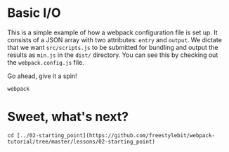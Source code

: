 # Basic I/O

This is a simple example of how a webpack configuration file is set up. It consists of a JSON array with two attributes: `entry` and `output`. We dictate that we want `src/scripts.js` to be submitted for bundling and output the results as `min.js` in the `dist/` directory. You can see this by checking out the `webpack.config.js` file.

Go ahead, give it a spin!

```
webpack
```

# Sweet, what's next?

```
cd [../02-starting_point](https://github.com/freestylebit/webpack-tutorial/tree/master/lessons/02-starting_point)
```

